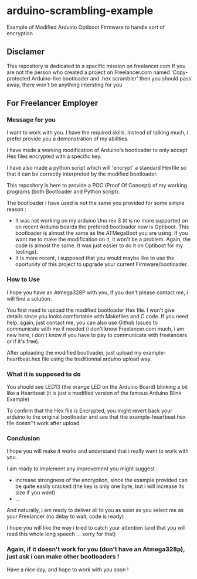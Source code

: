 # arduino-scrambling-example
Example of Modified Arduino Optiboot Firmware to handle sort of encryption

## Disclamer
This repository is dedicated to a specific mission on freelancer.com
If you are not the person who created a project on Freelancer.com named 'Copy-protected Arduino-like bootloader and .hex scrambler' then you should pass away, there won't be anything intersting for you

## For Freelancer Employer
### Message for you
I want to work with you. I have the required skills. Instead of talking much, i prefer provide you a demonstration of my abilities.

I have made a working modification of Arduino's bootloader to only accept Hex files encrypted with a specific key.

I have also made a python script which will 'encrypt' a standard Hexfile so that it can be correctly interpreted by the modified bootloader.

This repository is here to provide a POC (Proof Of Concept) of my working programs (both Bootloader and Python script).

The bootloader i have used is not the same you provided for some simple reason :
- It was not working on my arduino Uno rev 3 (it is no more supported on on recent Arduino boards the prefered bootloader now is Optiboot. This bootloader is almost the same as the ATMegaBoot you are using. If you want me to make the modification on it, it won't be a problem. Again, the code is almost the same. It was just easier to do it on Optiboot for my testings).
- It is more recent, i supposed that you would maybe like to use the oportunity of this project to upgrade your current Firmware/bootloader. 

### How to Use 
I hope you have an Atmega328P with you, if you don't please contact me, i will find a solution.

You first need to upload the modified bootloader Hex file. I won't give details since you looks comfortable with Makefiles and C code. If you need help, again, just contact me, you can also use Github Issues to communicate with me if needed (i don't know Freelancer.com much, i am new here, i don't know if you have to pay to communicate with freelancers or if it's free).

After uploading the modified bootloader, just upload my example-heartbeat.hex file using the traditionnal arduino upload way.

### What it is supposed to do
You should see LED13 (the orange LED on the Arduino Board) blinking a bit like a Heartbeat (it is just a modified version of the famous Arduino Blink Example)

To confirm that the Hex file is Encrypted, you might revert back your arduino to the original bootloader and see that the example-heartbeat.hex file doesn''t work after upload

### Conclusion
I hope you will make it works and understand that i really want to work with you.

I am ready to implement any improvement you might suggest :
- increase strongness of the encryption, since the example provided can be quite easily cracked (the key is only one byte, but i will increase its size if you want)
- ...

And naturally, i am ready to deliver all to you as soon as you select me as your Freelancer (no delay to wait, code is ready)

I hope you will like the way i tried to catch your attention (and that you will read this whole long speech ... sorry for that)

### Again, if it doesn't work for you (don't have an Atmega328p), just ask i can make other bootloaders !

Have a nice day, and hope to work with you soon !


